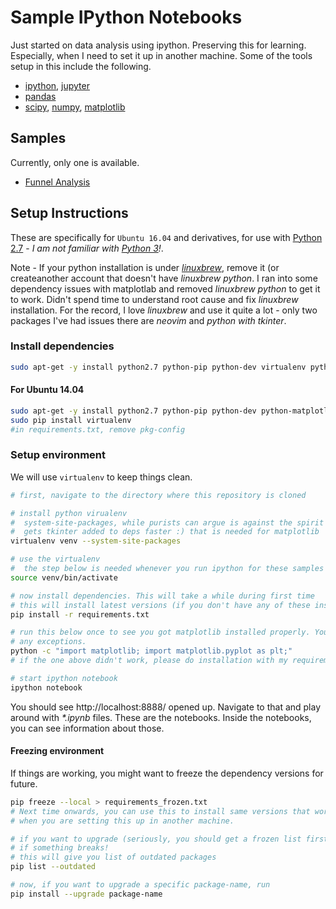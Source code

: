 # Sample IPython Notebooks

Just started on data analysis using ipython. Preserving this for learning. Especially, when I need to set it up in another machine. Some of the tools setup in this include the following.

* [ipython](http://ipython.org/), [jupyter](https://jupyter.org/)
* [pandas](http://pandas.pydata.org/)
* [scipy](https://www.scipy.org/), [numpy](http://www.numpy.org/), [matplotlib](http://matplotlib.org/)

## Samples

Currently, only one is available.

* [Funnel Analysis](https://github.com/vsbabu/ipython-notebooks/tree/master/funnel)

## Setup Instructions 

These are specifically for `Ubuntu 16.04` and derivatives, for use with [Python 2.7](https://www.python.org/download/releases/2.7/) - _I am not familiar with [Python 3](https://wiki.python.org/moin/Python2orPython3)!_.

Note - If your python installation is under _[linuxbrew](http://linuxbrew.sh/)_, remove it (or createanother account that doesn't have _linuxbrew python_. I ran into some dependency issues with matplotlab and removed _linuxbrew python_ to get it to work. Didn't spend time to understand root cause and fix _linuxbrew_ installation. For the record, I love _linuxbrew_ and use it quite a lot - only two packages I've had issues there are _neovim_ and _python with tkinter_.

### Install dependencies
```sh
sudo apt-get -y install python2.7 python-pip python-dev virtualenv python-tk
```

#### For Ubuntu 14.04
```sh
sudo apt-get -y install python2.7 python-pip python-dev python-matplotlib libncurses-dev
sudo pip install virtualenv
#in requirements.txt, remove pkg-config
```

### Setup environment

We will use `virtualenv` to keep things clean.

```sh
# first, navigate to the directory where this repository is cloned

# install python virualenv
#  system-site-packages, while purists can argue is against the spirit of virtualenv,
#  gets tkinter added to deps faster :) that is needed for matplotlib
virtualenv venv --system-site-packages

# use the virtualenv
#  the step below is needed whenever you run ipython for these samples
source venv/bin/activate

# now install dependencies. This will take a while during first time
# this will install latest versions (if you don't have any of these installed)
pip install -r requirements.txt

# run this below once to see you got matplotlib installed properly. You shouldn't see
# any exceptions.
python -c "import matplotlib; import matplotlib.pyplot as plt;"
# if the one above didn't work, please do installation with my requirements_frozen.txt

# start ipython notebook
ipython notebook

```
You should see http://localhost:8888/ opened up. Navigate to that and play around with _*.ipynb_ files. These are the notebooks. Inside the notebooks, you can see information about those.


#### Freezing environment

If things are working, you might want to freeze the dependency versions for future.

```sh
pip freeze --local > requirements_frozen.txt
# Next time onwards, you can use this to install same versions that worked for you. Especially
# when you are setting this up in another machine.

# if you want to upgrade (seriously, you should get a frozen list first so that you can revert
# if something breaks!
# this will give you list of outdated packages
pip list --outdated

# now, if you want to upgrade a specific package-name, run
pip install --upgrade package-name

```



